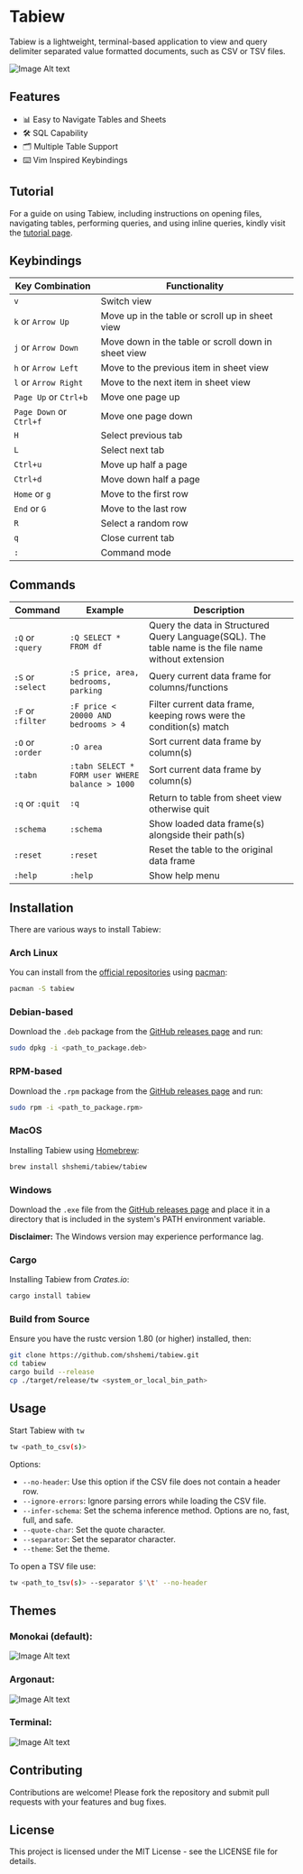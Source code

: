 # Tabiew

Tabiew is a lightweight, terminal-based application to view and query delimiter separated value formatted documents, such as CSV or TSV files.

![Image Alt text](/images/screenshot.png "Screenshot")

## Features

- 📊 Easy to Navigate Tables and Sheets
- 🛠️ SQL Capability
- 🗂️ Multiple Table Support
- ⌨️ Vim Inspired Keybindings

## Tutorial

For a guide on using Tabiew, including instructions on opening files, navigating tables, performing queries, and using inline queries, kindly visit the [tutorial page](https://github.com/shshemi/tabiew/blob/main/tutorial/tutorial.md).

## Keybindings️

|Key Combination|Functionality|
|-|-|
| `v`| Switch view|
| `k` or `Arrow Up`| Move up in the table or scroll up in sheet view|
| `j` or `Arrow Down`| Move down in the table or scroll down in sheet view|
| `h` or `Arrow Left`| Move to the previous item in sheet view|
| `l` or `Arrow Right`| Move to the next item in sheet view|
| `Page Up` or  `Ctrl+b`| Move one page up|
| `Page Down` or `Ctrl+f`| Move one page down|
| `H`| Select previous tab|
| `L`| Select next tab|
| `Ctrl+u`| Move up half a page|
| `Ctrl+d`| Move down half a page|
| `Home` or `g`| Move to the first row|
| `End` or `G`| Move to the last row|
| `R`| Select a random row|
| `q`| Close current tab|
| `:`| Command mode|

## Commands
|Command|Example|Description|
|-|-|-|
|`:Q` or `:query`|`:Q SELECT * FROM df`|Query the data in Structured Query Language(SQL). The table name is the file name without extension|
|`:S` or `:select`| `:S price, area, bedrooms, parking`|Query current data frame for columns/functions|
|`:F` or `:filter`| `:F price < 20000 AND bedrooms > 4`|Filter current data frame, keeping rows were the condition(s) match|
|`:O` or `:order`| `:O area`|Sort current data frame by column(s)|
|`:tabn`| `:tabn SELECT * FORM user WHERE balance > 1000`|Sort current data frame by column(s)|
|`:q` or `:quit` |`:q`| Return to table from sheet view otherwise quit|
|`:schema`| `:schema`| Show loaded data frame(s) alongside their path(s)|
|`:reset`| `:reset`| Reset the table to the original data frame|
|`:help`| `:help`| Show help menu|

## Installation

There are various ways to install Tabiew:

### Arch Linux
You can install from the [official repositories](https://archlinux.org/packages/extra/x86_64/tabiew/) using [pacman](https://wiki.archlinux.org/title/pacman):
```bash
pacman -S tabiew
```

### Debian-based
Download the `.deb` package from the [GitHub releases page](https://github.com/shshemi/tabiew/releases) and run:
 ```bash
 sudo dpkg -i <path_to_package.deb>
 ```

### RPM-based
Download the `.rpm` package from the [GitHub releases page](https://github.com/shshemi/tabiew/releases) and run:
 ```bash
 sudo rpm -i <path_to_package.rpm>
 ```

### MacOS
Installing Tabiew using [Homebrew](https://brew.sh/):
 ```bash
 brew install shshemi/tabiew/tabiew
 ```

### Windows
Download the `.exe` file from the [GitHub releases page](https://github.com/shshemi/tabiew/releases) and place it in a directory that is included in the system's PATH environment variable.

**Disclaimer:** The Windows version may experience performance lag.

### Cargo
Installing Tabiew from *Crates.io*:
 ```bash
 cargo install tabiew
 ```

### Build from Source
Ensure you have the rustc version 1.80 (or higher) installed, then:
```bash
git clone https://github.com/shshemi/tabiew.git
cd tabiew
cargo build --release
cp ./target/release/tw <system_or_local_bin_path>
```

## Usage
Start Tabiew with `tw`
```bash
tw <path_to_csv(s)>
```
Options:
- `--no-header`: Use this option if the CSV file does not contain a header row.
- `--ignore-errors`: Ignore parsing errors while loading the CSV file.
- `--infer-schema`: Set the schema inference method. Options are no, fast, full, and safe.
- `--quote-char`: Set the quote character.
- `--separator`: Set the separator character.
- `--theme`: Set the theme.

To open a TSV file use:
```bash
tw <path_to_tsv(s)> --separator $'\t' --no-header
```
## Themes
### Monokai (default):
![Image Alt text](/images/theme-monokai.png "Monokai")

### Argonaut:
![Image Alt text](/images/theme-argonaut.png "Argonaut")

### Terminal:
![Image Alt text](/images/theme-terminal.png "Terminal")

## Contributing
Contributions are welcome! Please fork the repository and submit pull requests with your features and bug fixes.

## License
This project is licensed under the MIT License - see the LICENSE file for details.
